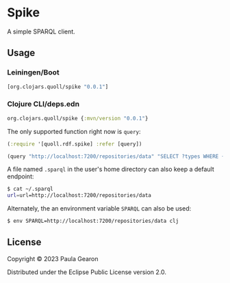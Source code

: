 # Spike

A simple SPARQL client.

## Usage
### Leiningen/Boot
```clojure
[org.clojars.quoll/spike "0.0.1"]
```

### Clojure CLI/deps.edn
```clojure
org.clojars.quoll/spike {:mvn/version "0.0.1"}
```

The only supported function right now is `query`:

```clojure
(:require '[quoll.rdf.spike] :refer [query])

(query "http://localhost:7200/repositories/data" "SELECT ?types WHERE { ?s a ?types }")
```

A file named `.sparql` in the user's home directory can also keep a default endpoint:

```bash
$ cat ~/.sparql
url=url=http://localhost:7200/repositories/data
```

Alternately, the an environment variable `SPARQL` can also be used:
```bash
$ env SPARQL=http://localhost:7200/repositories/data clj
```

## License

Copyright © 2023 Paula Gearon

Distributed under the Eclipse Public License version 2.0.

